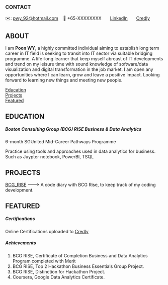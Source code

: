 <!-- CONTACT Section Starts -->
### CONTACT
<!-- Add your details -->
✉️: pwy_92@hotmail.com
&nbsp;&nbsp; 📲 +65-XXXXXXXX
&nbsp;&nbsp;&nbsp;&nbsp;&nbsp; [LinkedIn](https://www.linkedin.com/in/poon-wy/) 
&nbsp;&nbsp;&nbsp;&nbsp;&nbsp; [Credly](https://www.credly.com/users/poon-wei-yuan) 
<!-- CONTACT Section Ends -->


<!-- ABOUT Section Starts -->
## ABOUT
<!-- Add link to your picture -->
<!-- ![alt text](https://raw.githubusercontent.com/mommafish/resume/master/Picture/profile1.jpg) -->
<!-- Add your details -->
I am __Poon WY__, a highly committed individual aiming to establish long term career in IT field is seeking to transit into IT sector via suitable bridging programme. A life-long learner that keep myself abreast of IT developments and trend on my leisure time with sound knowledge of software/data visualization and digital transformation in the job market. I am open any opportunities where I can learn, grow and leave a positive impact. Looking forward to learning new things and meeting new people.
<!-- Add link to the sections -->
[Education](#education) <br>
[Projects](#projects) <br>
[Featured](#featured) <br> 
<!-- ABOUT Section Ends -->


<!-- EDUCATION Section Starts -->
## EDUCATION
<!-- Add your details -->
##### Boston Consulting Group (BCG) RISE Business & Data Analytics
6-month SGUnited Mid-Career Pathways Programme	

Practice using tools and approaches used in data analytics for business. Such as Juypter notebook, PowerBI, TSQL
<!-- EDUCATION Section Ends -->


<!-- PROJECTS Section Starts -->
## PROJECTS
[BCG_RISE](https://github.com/mommafish/BCG_Rise) ---> A code diary with BCG Rise, to keep track of my coding development.
<!-- PROJECTS Section Ends -->


<!-- FEATURED Section Starts -->
## FEATURED
<!-- Add your details -->
##### Certifications
Online Certifications uploaded to [Credly](https://www.credly.com/users/poon-wei-yuan)

##### Achievements
1.  BCG RISE, Certificate of Completion Business and Data Analytics Program completed with Merit
2.  BCG RISE, Top 2 Hackathon Business Essentials Group Project.
3.  BCG RISE, Distinction for Hackathon Project. 
4.  Coursera, Google Data Analytics Certificate.
<!-- FEATURED Section Ends -->

